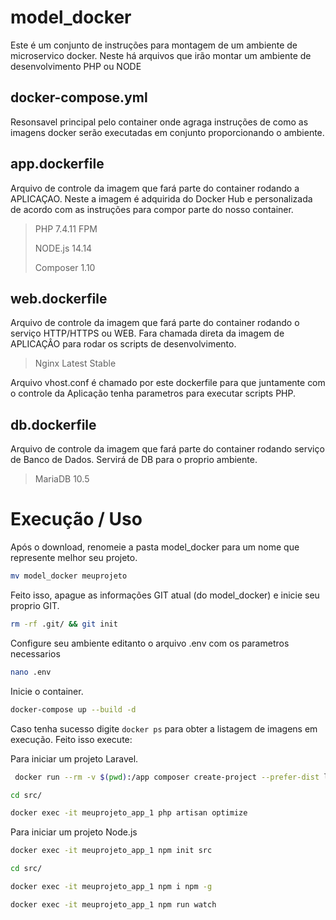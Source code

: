 # model_docker

Este é um conjunto de instruções para montagem de um ambiente de microservico docker. Neste há arquivos que irão montar um ambiente de desenvolvimento PHP ou NODE

## docker-compose.yml

Resonsavel principal pelo container onde agraga instruções de como as imagens docker serão executadas em conjunto proporcionando o ambiente.

## app.dockerfile

Arquivo de controle da imagem que fará parte do container rodando a APLICAÇAO. Neste a imagem é adquirida do Docker Hub e personalizada de acordo com as instruções para compor parte do nosso container.

> PHP 7.4.11 FPM
> 
> NODE.js 14.14
> 
> Composer 1.10

## web.dockerfile

Arquivo de controle da imagem que fará parte do container rodando o serviço HTTP/HTTPS ou WEB. Fara chamada direta da imagem de APLICAÇÂO para rodar os scripts de desenvolvimento.

> Nginx Latest Stable

Arquivo vhost.conf é chamado por este dockerfile para que juntamente com o controle da Aplicação tenha parametros para executar scripts PHP.

## db.dockerfile

Arquivo de controle da imagem que fará parte do container rodando serviço de Banco de Dados. Servirá de DB para o proprio ambiente.

> MariaDB 10.5

# Execução / Uso

Após o download, renomeie a pasta model_docker para um nome que represente melhor seu projeto.

```bash
mv model_docker meuprojeto
```

Feito isso, apague as informações GIT atual (do model_docker) e inicie seu proprio GIT. 

```bash
rm -rf .git/ && git init
```

Configure seu ambiente editanto o arquivo .env com os parametros necessarios

```bash
nano .env
```

Inicie o container.

```bash
docker-compose up --build -d
```

Caso tenha sucesso digite `docker ps` para obter a listagem de imagens em execução. Feito isso execute:

Para iniciar um projeto Laravel.

```bash
 docker run --rm -v $(pwd):/app composer create-project --prefer-dist laravel/laravel src
```

```bash
cd src/
```

```bash
docker exec -it meuprojeto_app_1 php artisan optimize
```

Para iniciar um projeto Node.js

```bash
docker exec -it meuprojeto_app_1 npm init src
```

```bash
cd src/
```

```bash
docker exec -it meuprojeto_app_1 npm i npm -g
```

```bash
docker exec -it meuprojeto_app_1 npm run watch
```
